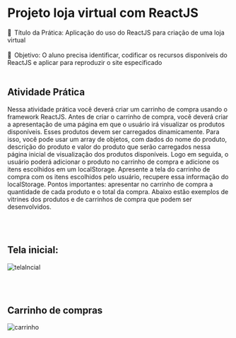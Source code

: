 # Projeto loja virtual com ReactJS

🔸   Título da Prática: Aplicação do uso do ReactJS para criação de uma loja virtual <br><br>
🔸   Objetivo: O aluno precisa identificar, codificar os recursos disponíveis do ReactJS e aplicar
para reproduzir o site especificado <br><br>

<h2>Atividade Prática</h2>
<p>
Nessa atividade prática você deverá criar um carrinho de compra usando o framework ReactJS. Antes de criar
o carrinho de compra, você deverá criar a apresentação de uma página em que o usuário irá visualizar os
produtos disponíveis. Esses produtos devem ser carregados dinamicamente. Para isso, você pode usar um
array de objetos, com dados do nome do produto, descrição do produto e valor do produto que serão
carregados nessa página inicial de visualização dos produtos disponíveis. Logo em seguida, o usuário poderá
adicionar o produto no carrinho de compra e adicione os itens escolhidos em um localStorage. Apresente a
tela do carrinho de compra com os itens escolhidos pelo usuário, recupere essa informação do localStorage.
Pontos importantes: apresentar no carrinho de compra a quantidade de cada produto e o total da compra.
Abaixo estão exemplos de vitrines dos produtos e de carrinhos de compra que podem ser desenvolvidos.
</p>
<br><br>

<h2>Tela inicial: </h2>

![telaIncial](https://user-images.githubusercontent.com/101338996/210024888-34b4e0f6-6b1f-46d4-af3e-41c1228778a9.png)

<br><br>

<h2>Carrinho de compras</h2>

![carrinho](https://user-images.githubusercontent.com/101338996/210024937-349cf272-6b9b-4266-a802-53f4298ad7c0.png)
